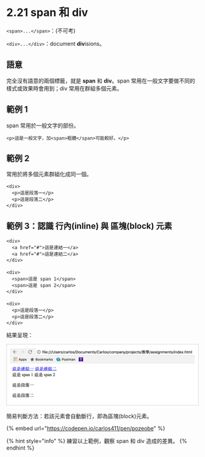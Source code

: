 # 2.21 span 和 div

`<span>...</span>`：\(不可考\)

`<div>...</div>`：document **div**isions。

## 語意

完全沒有語意的兩個標籤，就是 **span** 和 **div**。span 常用在一般文字要做不同的樣式或效果時會用到；div 常用在群組多個元素。

## 範例 1

span 常用於一般文字的部份。

```markup
<p>這是一般文字，加<span>粗體</span>可能較好。</p>
```

## 範例 2

常用於將多個元素群組化成同一個。

```markup
<div>
  <p>這是段落一</p>
  <p>這是段落二</p>
</div>
```

## 範例 3：認識 行內\(inline\) 與 區塊\(block\) 元素

```markup
<div>
  <a href="#">這是連結一</a>
  <a href="#">這是連結二</a>
</div>

<div>
  <span>這是 span 1</span>
  <span>這是 span 2</span>
</div>

<div>
  <p>這是段落一</p>
  <p>這是段落二</p>
</div>
```

結果呈現：

![](../.gitbook/assets/li-jie-hang-nei-yu-qu-kuai-cha-yi-.png)

簡易判斷方法：若該元素會自動斷行，即為區塊\(block\)元素。

{% embed url="https://codepen.io/carlos411/pen/pozeobe" %}

{% hint style="info" %}
練習以上範例，觀察 span 和 div 造成的差異。
{% endhint %}


